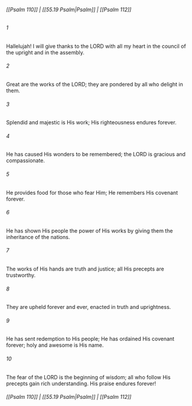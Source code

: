 
###### [[Psalm 110]] | [[55.19 Psalm|Psalm]] | [[Psalm 112]]

###### 1
Hallelujah! I will give thanks to the LORD with all my heart in the council of the upright and in the assembly.
###### 2
Great are the works of the LORD; they are pondered by all who delight in them.
###### 3
Splendid and majestic is His work; His righteousness endures forever.
###### 4
He has caused His wonders to be remembered; the LORD is gracious and compassionate.
###### 5
He provides food for those who fear Him; He remembers His covenant forever.
###### 6
He has shown His people the power of His works by giving them the inheritance of the nations.
###### 7
The works of His hands are truth and justice; all His precepts are trustworthy.
###### 8
They are upheld forever and ever, enacted in truth and uprightness.
###### 9
He has sent redemption to His people; He has ordained His covenant forever; holy and awesome is His name.
###### 10
The fear of the LORD is the beginning of wisdom; all who follow His precepts gain rich understanding. His praise endures forever!

###### [[Psalm 110]] | [[55.19 Psalm|Psalm]] | [[Psalm 112]]
